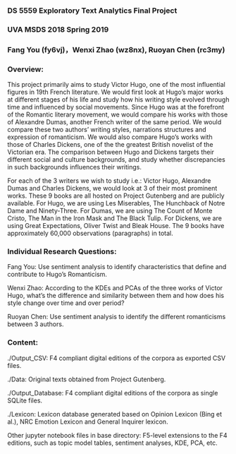 ### DS 5559 Exploratory Text Analytics Final Project
### UVA MSDS 2018 Spring 2019

### Fang You (fy6vj)，Wenxi Zhao (wz8nx), Ruoyan Chen (rc3my)

### Overview: 
This project primarily aims to study Victor Hugo, one of the most influential figures in 19th French literature. We would first look at Hugo’s major works at different stages of his life and study how his writing style evolved through time and influenced by social movements. Since Hugo was at the forefront of the Romantic literary movement, we would compare his works with those of Alexandre Dumas, another French writer of the same period. We would compare these two authors’ writing styles, narrations structures and expression of romanticism. We would also compare Hugo’s works with those of Charles Dickens, one of the the greatest British novelist of the Victorian era. The comparison between Hugo and Dickens targets their different social and culture backgrounds, and study whether discrepancies in such backgrounds influences their writings. 

For each of the 3 writers we wish to study i.e.: Victor Hugo, Alexandre Dumas and Charles Dickens, we would look at 3 of their most prominent works. These 9 books are all hosted on Project Gutenberg and are publicly available. For Hugo, we are using Les Miserables, The Hunchback of Notre Dame and Ninety-Three. For Dumas, we are using The Count of Monte Cristo, The Man in the Iron Mask and The Black Tulip. For Dickens, we are using Great Expectations, Oliver Twist and Bleak House. The 9 books have approximately 60,000 observations (paragraphs) in total. 


### Individual Research Questions: 
Fang You: Use sentiment analysis to identify characteristics that define and contribute to Hugo’s Romanticism. 

Wenxi Zhao: According to the KDEs and PCAs of the three works of Victor Hugo, what’s the difference and similarity between them and how does his style change over time and over period?

Ruoyan Chen: Use sentiment analysis to identify the different romanticisms between 3 authors.


### Content: 
./Output_CSV: F4 compliant digital editions of the corpora as exported CSV files. 

./Data: Original texts obtained from Project Gutenberg. 

./Output_Database: F4 compliant digital editions of the corpora as single SQLite files.

./Lexicon: Lexicon database generated based on Opinion Lexicon (Bing et al.), NRC Emotion Lexicon and General Inquirer lexicon. 

Other jupyter notebook files in base directory: F5-level extensions to the F4 editions, such as topic model tables, sentiment analyses, KDE, PCA, etc.
